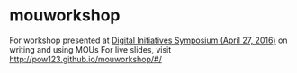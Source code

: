 # mouworkshop

For workshop presented at [Digital Initiatives Symposium (April 27, 2016)](https://digital.sandiego.edu/symposium/2016/2016/22/) on writing and using MOUs
For live slides, visit http://pow123.github.io/mouworkshop/#/
